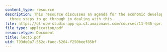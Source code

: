 ```yaml
---
content_type: resource
description: This resource discusses an agenda for the economic development plan and
  three steps to go through in dealing with this.
file: https://ol-ocw-studio-app-qa.s3.amazonaws.com/courses/11-945-springfield-studio-fall-2005/793de0a7552cfaec5264f250beef85bf_lect5.pdf
file_type: application/pdf
resourcetype: Document
title: lect5.pdf
uid: 793de0a7-552c-faec-5264-f250beef85bf
---
```

